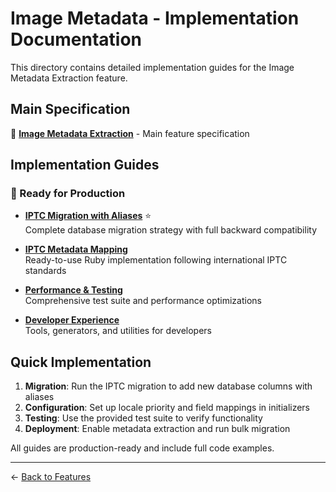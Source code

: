 # Image Metadata - Implementation Documentation

This directory contains detailed implementation guides for the Image Metadata Extraction feature.

## Main Specification
📄 [**Image Metadata Extraction**](../image_metadata_extraction.md) - Main feature specification

## Implementation Guides

### 🚀 Ready for Production

- **[IPTC Migration with Aliases](iptc_migration_with_aliases.md)** ⭐  
  Complete database migration strategy with full backward compatibility

- **[IPTC Metadata Mapping](iptc_metadata_mapping.md)**  
  Ready-to-use Ruby implementation following international IPTC standards

- **[Performance & Testing](iptc_performance_testing.md)**  
  Comprehensive test suite and performance optimizations

- **[Developer Experience](image_metadata_developer_experience.md)**  
  Tools, generators, and utilities for developers

## Quick Implementation

1. **Migration**: Run the IPTC migration to add new database columns with aliases
2. **Configuration**: Set up locale priority and field mappings in initializers  
3. **Testing**: Use the provided test suite to verify functionality
4. **Deployment**: Enable metadata extraction and run bulk migration

All guides are production-ready and include full code examples.

---

← [Back to Features](../README.md)
